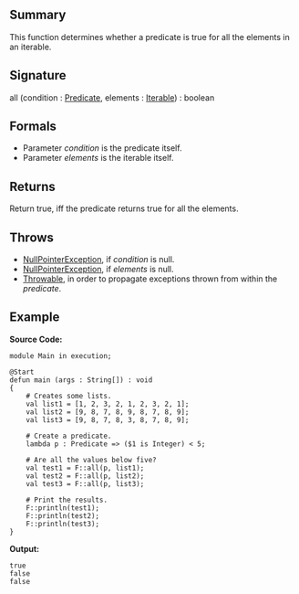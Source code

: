 ## Summary

This function determines whether a predicate is true for all the elements in an iterable.

## Signature

all (condition : [Predicate](https://mackenzie-high.github.io/autumn/javadoc/autumn/util/functors/Predicate.html), elements : [Iterable](https://docs.oracle.com/javase/7/docs/api/java/lang/Iterable.html)) : boolean

## Formals

+ Parameter <i>condition</i> is the predicate itself.
+ Parameter <i>elements</i> is the iterable itself.

## Returns

Return true, iff the predicate returns true for all the elements.

## Throws

+ [NullPointerException](https://docs.oracle.com/javase/7/docs/api/java/lang/NullPointerException.html), if <i>condition</i> is null.
+ [NullPointerException](https://docs.oracle.com/javase/7/docs/api/java/lang/NullPointerException.html), if <i>elements</i> is null.
+ [Throwable](https://docs.oracle.com/javase/7/docs/api/java/lang/Throwable.html), in order to propagate exceptions thrown from within the <i>predicate</i>.

## Example

**Source Code:**

```plain
module Main in execution;

@Start
defun main (args : String[]) : void
{
    # Creates some lists. 
    val list1 = [1, 2, 3, 2, 1, 2, 3, 2, 1];
    val list2 = [9, 8, 7, 8, 9, 8, 7, 8, 9];
    val list3 = [9, 8, 7, 8, 3, 8, 7, 8, 9];

    # Create a predicate.
    lambda p : Predicate => ($1 is Integer) < 5;

    # Are all the values below five?
    val test1 = F::all(p, list1);
    val test2 = F::all(p, list2);
    val test3 = F::all(p, list3);

    # Print the results.
    F::println(test1);
    F::println(test2);
    F::println(test3);
}
```

**Output:**

```plain
true
false
false
```

